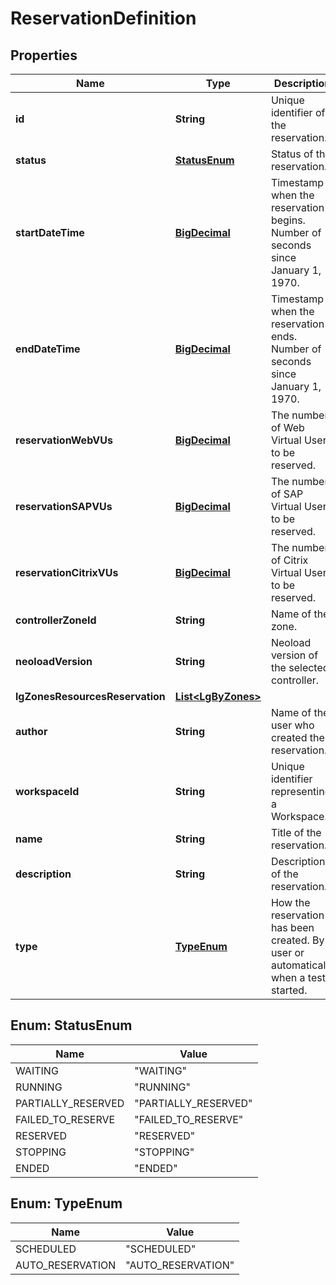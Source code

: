 # ReservationDefinition

## Properties
Name | Type | Description | Notes
------------ | ------------- | ------------- | -------------
**id** | **String** | Unique identifier of the reservation. |  [optional]
**status** | [**StatusEnum**](#StatusEnum) | Status of the reservation. |  [optional]
**startDateTime** | [**BigDecimal**](BigDecimal.md) | Timestamp when the reservation begins. Number of seconds since January 1, 1970. |  [optional]
**endDateTime** | [**BigDecimal**](BigDecimal.md) | Timestamp when the reservation ends. Number of seconds since January 1, 1970. |  [optional]
**reservationWebVUs** | [**BigDecimal**](BigDecimal.md) | The number of Web Virtual Users to be reserved. |  [optional]
**reservationSAPVUs** | [**BigDecimal**](BigDecimal.md) | The number of SAP Virtual Users to be reserved. |  [optional]
**reservationCitrixVUs** | [**BigDecimal**](BigDecimal.md) | The number of Citrix Virtual Users to be reserved. |  [optional]
**controllerZoneId** | **String** | Name of the zone. |  [optional]
**neoloadVersion** | **String** | Neoload version of the selected controller. |  [optional]
**lgZonesResourcesReservation** | [**List&lt;LgByZones&gt;**](LgByZones.md) |  |  [optional]
**author** | **String** | Name of the user who created the reservation. |  [optional]
**workspaceId** | **String** | Unique identifier representing a Workspace. |  [optional]
**name** | **String** | Title of the reservation. |  [optional]
**description** | **String** | Description of the reservation. |  [optional]
**type** | [**TypeEnum**](#TypeEnum) | How the reservation has been created. By a user or automatically when a test started. |  [optional]

<a name="StatusEnum"></a>
## Enum: StatusEnum
Name | Value
---- | -----
WAITING | &quot;WAITING&quot;
RUNNING | &quot;RUNNING&quot;
PARTIALLY_RESERVED | &quot;PARTIALLY_RESERVED&quot;
FAILED_TO_RESERVE | &quot;FAILED_TO_RESERVE&quot;
RESERVED | &quot;RESERVED&quot;
STOPPING | &quot;STOPPING&quot;
ENDED | &quot;ENDED&quot;

<a name="TypeEnum"></a>
## Enum: TypeEnum
Name | Value
---- | -----
SCHEDULED | &quot;SCHEDULED&quot;
AUTO_RESERVATION | &quot;AUTO_RESERVATION&quot;
